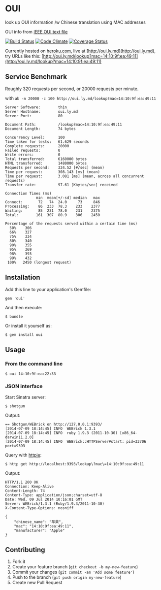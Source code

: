 # OUI

look up OUI information /w Chinese translation using MAC addresses

OUI info from [IEEE OUI text file](https://standards.ieee.org/develop/regauth/oui/oui.txt)

[![Build Status](https://travis-ci.org/modouwifi/oui-gem.svg?branch=master)](https://travis-ci.org/modouwifi/oui-gem)
[![Code Climate](https://codeclimate.com/github/modouwifi/oui-gem/badges/gpa.svg)](https://codeclimate.com/github/modouwifi/oui-gem)
[![Coverage Status](https://coveralls.io/repos/modouwifi/oui-gem/badge.png)](https://coveralls.io/r/modouwifi/oui-gem)

Currently hosted on [heroku.com](https://heroku.com), live at [http://oui.ly.md](http://oui.ly.md), try URLs like this: [http://oui.ly.md/lookup?mac=14:10:9f:ea:49:11](http://oui.ly.md/lookup?mac=14:10:9f:ea:49:11)

## Service Benchmark

Roughly 320 requests per second, or 20000 requests per minute.

with `ab -n 20000 -c 100 http://oui.ly.md/lookup?mac=14:10:9f:ea:49:11`

```
Server Software:        thin
Server Hostname:        oui.ly.md
Server Port:            80

Document Path:          /lookup?mac=14:10:9f:ea:49:11
Document Length:        74 bytes

Concurrency Level:      100
Time taken for tests:   61.629 seconds
Complete requests:      20000
Failed requests:        0
Write errors:           0
Total transferred:      6160000 bytes
HTML transferred:       1480000 bytes
Requests per second:    324.52 [#/sec] (mean)
Time per request:       308.143 [ms] (mean)
Time per request:       3.081 [ms] (mean, across all concurrent requests)
Transfer rate:          97.61 [Kbytes/sec] received

Connection Times (ms)
              min  mean[+/-sd] median   max
Connect:       72   74  24.0     73     846
Processing:    86  233  78.3    233    2377
Waiting:       85  231  78.0    231    2375
Total:        161  307  80.9    306    2450

Percentage of the requests served within a certain time (ms)
  50%    306
  66%    327
  75%    334
  80%    340
  90%    355
  95%    369
  98%    393
  99%    432
 100%   2450 (longest request)
```

## Installation

Add this line to your application's Gemfile:

    gem 'oui'

And then execute:

    $ bundle

Or install it yourself as:

    $ gem install oui

## Usage

### From the command line

    $ oui 14:10:9f:ea:22:33

### JSON interface

Start Sinatra server:

    $ shotgun

Output:

```
== Shotgun/WEBrick on http://127.0.0.1:9393/
[2014-07-09 18:14:45] INFO  WEBrick 1.3.1
[2014-07-09 18:14:45] INFO  ruby 1.9.3 (2011-10-30) [x86_64-darwin11.2.0]
[2014-07-09 18:14:45] INFO  WEBrick::HTTPServer#start: pid=33706 port=9393
```

Query with [httpie](http://httpie.org):

    $ http get http://localhost:9393/lookup\?mac\=14:10:9f:ea:49:11

Output:

```
HTTP/1.1 200 OK
Connection: Keep-Alive
Content-Length: 74
Content-Type: application/json;charset=utf-8
Date: Wed, 09 Jul 2014 10:16:01 GMT
Server: WEBrick/1.3.1 (Ruby/1.9.3/2011-10-30)
X-Content-Type-Options: nosniff

{
    "chinese_name": "苹果",
    "mac": "14:10:9f:ea:49:11",
    "manufacturer": "Apple"
}
```

## Contributing

1. Fork it
2. Create your feature branch (`git checkout -b my-new-feature`)
3. Commit your changes (`git commit -am 'Add some feature'`)
4. Push to the branch (`git push origin my-new-feature`)
5. Create new Pull Request
